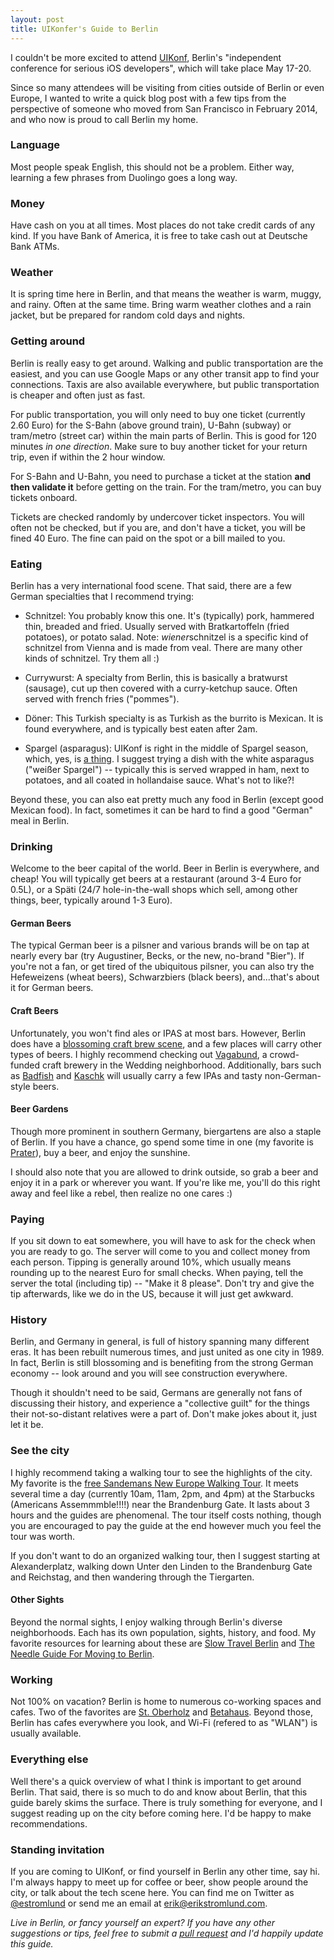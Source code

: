 ```yaml
---
layout: post
title: UIKonfer's Guide to Berlin
---
```


I couldn't be more excited to attend [UIKonf](https://www.uikonf.com), Berlin's "independent conference for serious iOS developers", which will take place May 17-20.

Since so many attendees will be visiting from cities outside of Berlin or even Europe, I wanted to write a quick blog post with a few tips from the perspective of someone who moved from San Francisco in February 2014, and who now is proud to call Berlin my home.

### Language

Most people speak English, this should not be a problem. Either way, learning a few phrases from Duolingo goes a long way.

### Money

Have cash on you at all times. Most places do not take credit cards of any kind. If you have Bank of America, it is free to take cash out at Deutsche Bank ATMs.

### Weather

It is spring time here in Berlin, and that means the weather is warm, muggy, and rainy. Often at the same time. Bring warm weather clothes and a rain jacket, but be prepared for random cold days and nights.

### Getting around

Berlin is really easy to get around. Walking and public transportation are the easiest, and you can use Google Maps or any other transit app to find your connections. Taxis are also available everywhere, but public transportation is cheaper and often just as fast.

For public transportation, you will only need to buy one ticket (currently 2.60 Euro) for the S-Bahn (above ground train), U-Bahn (subway) or tram/metro (street car) within the main parts of Berlin. This is good for 120 minutes *in one direction*. Make sure to buy another ticket for your return trip, even if within the 2 hour window.

For S-Bahn and U-Bahn, you need to purchase a ticket at the station **and then validate it** before getting on the train. For the tram/metro, you can buy tickets onboard.

Tickets are checked randomly by undercover ticket inspectors. You will often not be checked, but if you are, and don't have a ticket, you will be fined 40 Euro. The fine can paid on the spot or a bill mailed to you.

### Eating

Berlin has a very international food scene. That said, there are a few German specialties that I recommend trying:

- Schnitzel: You probably know this one. It's (typically) pork, hammered thin, breaded and fried. Usually served with Bratkartoffeln (fried potatoes), or potato salad. Note: *wiener*schnitzel is a specific kind of schnitzel from Vienna and is made from veal. There are many other kinds of schnitzel. Try them all :)

- Currywurst: A specialty from Berlin, this is basically a bratwurst (sausage), cut up then covered with a curry-ketchup sauce. Often served with french fries ("pommes").

- Döner: This Turkish specialty is as Turkish as the burrito is Mexican. It is found everywhere, and is typically best eaten after 2am.

- Spargel (asparagus): UIKonf is right in the middle of Spargel season, which, yes, is [a thing](http://www.slowtravelberlin.com/seasonal-recipes-may-2013/). I suggest trying a dish with the white asparagus ("weißer Spargel") -- typically this is served wrapped in ham, next to potatoes, and all coated in hollandaise sauce. What's not to like?!

Beyond these, you can also eat pretty much any food in Berlin (except good Mexican food). In fact, sometimes it can be hard to find a good "German" meal in Berlin.

### Drinking

Welcome to the beer capital of the world. Beer in Berlin is everywhere, and cheap! You will typically get beers at a restaurant (around 3-4 Euro for 0.5L), or a Späti (24/7 hole-in-the-wall shops which sell, among other things, beer, typically around 1-3 Euro).

#### German Beers

The typical German beer is a pilsner and various brands will be on tap at nearly every bar (try Augustiner, Becks, or the new, no-brand "Bier"). If you're not a fan, or get tired of the ubiquitous pilsner, you can also try the Hefeweizens (wheat beers), Schwarzbiers (black beers), and...that's about it for German beers.

#### Craft Beers

Unfortunately, you won't find ales or IPAS at most bars. However, Berlin does have a [blossoming craft brew scene](http://www.slowtravelberlin.com/berlins-craft-beer-scene/), and a few places will carry other types of beers. I highly recommend checking out [Vagabund](http://www.vagabundbrauerei.com/), a crowd-funded craft brewery in the Wedding neighborhood. Additionally, bars such as [Badfish](http://www.badfishbarberlin.com/) and [Kaschk](http://www.yelp.com/biz/kaschk-berlin) will usually carry a few IPAs and tasty non-German-style beers.

#### Beer Gardens

Though more prominent in southern Germany, biergartens are also a staple of Berlin. If you have a chance, go spend some time in one (my favorite is [Prater](http://www.pratergarten.de/e/index.php)), buy a beer, and enjoy the sunshine.

I should also note that you are allowed to drink outside, so grab a beer and enjoy it in a park or wherever you want. If you're like me, you'll do this right away and feel like a rebel, then realize no one cares :)

### Paying

If you sit down to eat somewhere, you will have to ask for the check when you are ready to go. The server will come to you and collect money from each person. Tipping is generally around 10%, which usually means rounding up to the nearest Euro for small checks. When paying, tell the server the total (including tip) -- "Make it 8 please". Don't try and give the tip afterwards, like we do in the US, because it will just get awkward.

### History

Berlin, and Germany in general, is full of history spanning many different eras. It has been rebuilt numerous times, and just united as one city in 1989. In fact, Berlin is still blossoming and is benefiting from the strong German economy -- look around and you will see construction everywhere.

Though it shouldn't need to be said, Germans are generally not fans of discussing their history, and experience a "collective guilt" for the things their not-so-distant relatives were a part of. Don't make jokes about it, just let it be.

### See the city

I highly recommend taking a walking tour to see the highlights of the city. My favorite is the [free Sandemans New Europe Walking Tour](http://www.newberlintours.com/daily-tours/free-tour.html). It meets several time a day (currently 10am, 11am, 2pm, and 4pm) at the Starbucks (Americans Assemmmble!!!!) near the Brandenburg Gate. It lasts about 3 hours and the guides are phenomenal. The tour itself costs nothing, though you are encouraged to pay the guide at the end however much you feel the tour was worth.

If you don't want to do an organized walking tour, then I suggest starting at Alexanderplatz, walking down Unter den Linden to the Brandenburg Gate and Reichstag, and then wandering through the Tiergarten.

#### Other Sights

Beyond the normal sights, I enjoy walking through Berlin's diverse neighborhoods. Each has its own population, sights, history, and food. My favorite resources for learning about these are [Slow Travel Berlin](http://www.slowtravelberlin.com/) and [The Needle Guide For Moving to Berlin](http://needleberlin.com/moving-to-berlin-the-needle-guide-2012-edition/).

### Working

Not 100% on vacation? Berlin is home to numerous co-working spaces and cafes. Two of the favorites are [St. Oberholz](http://www.sanktoberholz.de/) and [Betahaus](http://www.betahaus.com). Beyond those, Berlin has cafes everywhere you look, and Wi-Fi (refered to as "WLAN") is usually available.

### Everything else

Well there's a quick overview of what I think is important to get around Berlin. That said, there is so much to do and know about Berlin, that this guide barely skims the surface. There is truly something for everyone, and I suggest reading up on the city before coming here. I'd be happy to make recommendations.

### Standing invitation

If you are coming to UIKonf, or find yourself in Berlin any other time, say hi. I'm always happy to meet up for coffee or beer, show people around the city, or talk about the tech scene here. You can find me on Twitter as [@estromlund](https://twitter.com/estromlund) or send me an email at [erik@erikstromlund.com](mailto:erik@erikstromlund.com).

*Live in Berlin, or fancy yourself an expert? If you have any other suggestions or tips, feel free to submit a [pull request](https://github.com/estromlund/estromlund.github.com/pulls) and I'd happily update this guide.*
